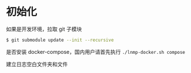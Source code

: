 # 初始化

如果是开发环境，拉取 git 子模块

```bash
$ git submodule update --init --recursive
```

是否安装 docker-compose，国内用户请首先执行 `./lnmp-docker.sh compose`

建立日志空白文件夹和文件
